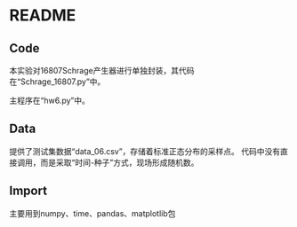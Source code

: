 # README

## Code

本实验对16807Schrage产生器进行单独封装，其代码在“Schrage_16807.py”中。

主程序在“hw6.py”中。

## Data

提供了测试集数据“data_06.csv”，存储着标准正态分布的采样点。
代码中没有直接调用，而是采取“时间-种子”方式，现场形成随机数。

## Import

主要用到numpy、time、pandas、matplotlib包